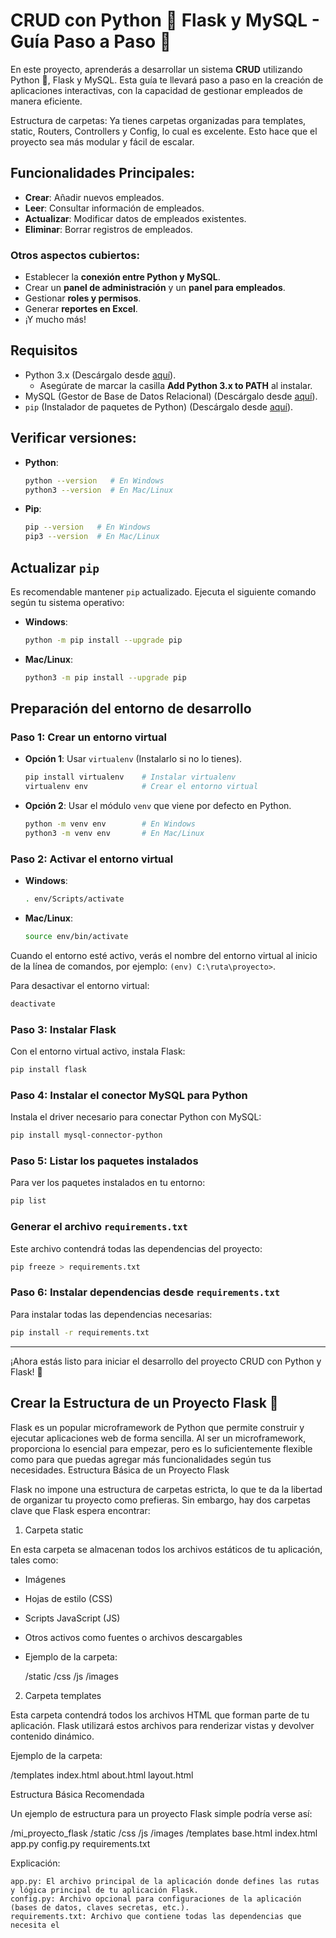 # CRUD con Python 🐍 Flask y MySQL - Guía Paso a Paso 🚀

En este proyecto, aprenderás a desarrollar un sistema **CRUD** utilizando Python 🐍, Flask y MySQL. Esta guía te llevará paso a paso en la creación de aplicaciones interactivas, con la capacidad de gestionar empleados de manera eficiente.

Estructura de carpetas: Ya tienes carpetas organizadas para templates, static, Routers, Controllers y Config, lo cual es excelente. Esto hace que el proyecto sea más modular y fácil de escalar.


## Funcionalidades Principales:

- **Crear**: Añadir nuevos empleados.
- **Leer**: Consultar información de empleados.
- **Actualizar**: Modificar datos de empleados existentes.
- **Eliminar**: Borrar registros de empleados.

### Otros aspectos cubiertos:
- Establecer la **conexión entre Python y MySQL**.
- Crear un **panel de administración** y un **panel para empleados**.
- Gestionar **roles y permisos**.
- Generar **reportes en Excel**.
- ¡Y mucho más!

## Requisitos

- Python 3.x (Descárgalo desde [aquí](https://www.python.org/downloads/)).
  - Asegúrate de marcar la casilla **Add Python 3.x to PATH** al instalar.
- MySQL (Gestor de Base de Datos Relacional) (Descárgalo desde [aquí](https://dev.mysql.com/downloads/installer/)).
- `pip` (Instalador de paquetes de Python) (Descárgalo desde [aquí](https://pypi.org/project/pip/)).

## Verificar versiones:

- **Python**:
  ```bash
  python --version   # En Windows
  python3 --version  # En Mac/Linux
  ```

- **Pip**:
  ```bash
  pip --version   # En Windows
  pip3 --version  # En Mac/Linux
  ```

## Actualizar `pip`
Es recomendable mantener `pip` actualizado. Ejecuta el siguiente comando según tu sistema operativo:

- **Windows**:
  ```bash
  python -m pip install --upgrade pip
  ```

- **Mac/Linux**:
  ```bash
  python3 -m pip install --upgrade pip
  ```

## Preparación del entorno de desarrollo

### Paso 1: Crear un entorno virtual

- **Opción 1**: Usar `virtualenv` (Instalarlo si no lo tienes).
  ```bash
  pip install virtualenv    # Instalar virtualenv
  virtualenv env            # Crear el entorno virtual
  ```

- **Opción 2**: Usar el módulo `venv` que viene por defecto en Python.
  ```bash
  python -m venv env        # En Windows
  python3 -m venv env       # En Mac/Linux
  ```

### Paso 2: Activar el entorno virtual

- **Windows**:
  ```bash
  . env/Scripts/activate
  ```

- **Mac/Linux**:
  ```bash
  source env/bin/activate
  ```

Cuando el entorno esté activo, verás el nombre del entorno virtual al inicio de la línea de comandos, por ejemplo: `(env) C:\ruta\proyecto>`.

Para desactivar el entorno virtual:
```bash
deactivate
```

### Paso 3: Instalar Flask
Con el entorno virtual activo, instala Flask:
```bash
pip install flask
```

### Paso 4: Instalar el conector MySQL para Python
Instala el driver necesario para conectar Python con MySQL:
```bash
pip install mysql-connector-python
```

### Paso 5: Listar los paquetes instalados
Para ver los paquetes instalados en tu entorno:
```bash
pip list
```

### Generar el archivo `requirements.txt`
Este archivo contendrá todas las dependencias del proyecto:
```bash
pip freeze > requirements.txt
```

### Paso 6: Instalar dependencias desde `requirements.txt`
Para instalar todas las dependencias necesarias:
```bash
pip install -r requirements.txt
```

---

¡Ahora estás listo para iniciar el desarrollo del proyecto CRUD con Python y Flask! 🎉

## Crear la Estructura de un Proyecto Flask 🚀

Flask es un popular microframework de Python que permite construir y ejecutar aplicaciones web de forma sencilla. Al ser un microframework, proporciona lo esencial para empezar, pero es lo suficientemente flexible como para que puedas agregar más funcionalidades según tus necesidades.
Estructura Básica de un Proyecto Flask

Flask no impone una estructura de carpetas estricta, lo que te da la libertad de organizar tu proyecto como prefieras. Sin embargo, hay dos carpetas clave que Flask espera encontrar:

1. Carpeta static

En esta carpeta se almacenan todos los archivos estáticos de tu aplicación, tales como:

  - Imágenes
  - Hojas de estilo (CSS)
  - Scripts JavaScript (JS)
  - Otros activos como fuentes o archivos descargables
- Ejemplo de la carpeta:

    /static
      /css
      /js
      /images

2. Carpeta templates

Esta carpeta contendrá todos los archivos HTML que forman parte de tu aplicación. Flask utilizará estos archivos para renderizar vistas y devolver contenido dinámico.

Ejemplo de la carpeta:

  /templates
      index.html
      about.html
      layout.html

Estructura Básica Recomendada

Un ejemplo de estructura para un proyecto Flask simple podría verse así:

  /mi_proyecto_flask
    /static
        /css
        /js
        /images
    /templates
        base.html
        index.html
    app.py
    config.py
    requirements.txt

Explicación:

    app.py: El archivo principal de la aplicación donde defines las rutas y lógica principal de tu aplicación Flask.
    config.py: Archivo opcional para configuraciones de la aplicación (bases de datos, claves secretas, etc.).
    requirements.txt: Archivo que contiene todas las dependencias que necesita el